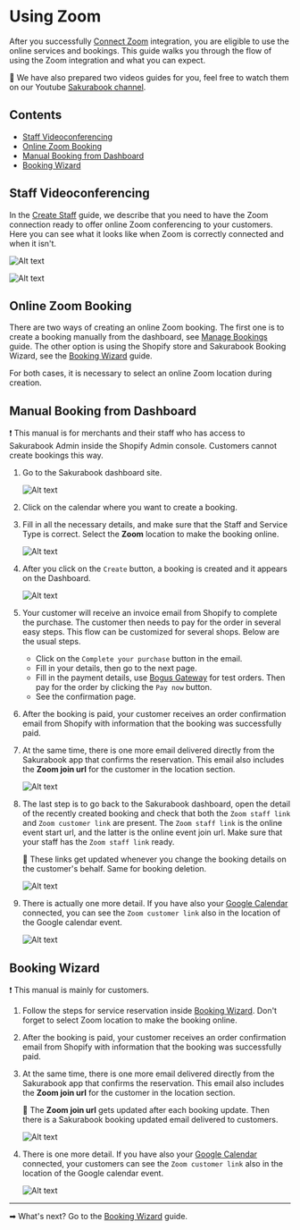 # Using Zoom

After you successfully [Connect Zoom](./connect-zoom.md) integration, you are eligible to use the online services and bookings. This guide walks you through the flow of using the Zoom integration and what you can expect.

📌 We have also prepared two videos guides for you, feel free to watch them on our Youtube [Sakurabook channel](https://www.youtube.com/channel/UCzs8kviSrLufN3ipRIeGc3Q/videos).

## Contents

- [Staff Videoconferencing](#staff-videoconferencing)
- [Online Zoom Booking](#online-zoom-booking)
- [Manual Booking from Dashboard](#manual-booking-from-dashboard)
- [Booking Wizard](#booking-wizard)

## Staff Videoconferencing

In the [Create Staff](./create-staff.md#videoconferencing) guide, we describe that you need to have the Zoom connection ready to offer online Zoom conferencing to your customers. Here you can see what it looks like when Zoom is correctly connected and when it isn't.

![Alt text](../img/Screenshot%202022-09-07%20at%2010.29.05.png?raw=true "Sakurabook Videoconferencing Zoom Connected")

![Alt text](../img/Screenshot%202022-08-30%20at%2013.28.16.png?raw=true "Sakurabook Videoconferencing Zoom Disconnected")

## Online Zoom Booking

There are two ways of creating an online Zoom booking. The first one is to create a booking manually from the dashboard, see [Manage Bookings](./manage-bookings.md) guide. The other option is using the Shopify store and Sakurabook Booking Wizard, see the [Booking Wizard](./booking-wizard.md) guide.

For both cases, it is necessary to select an online Zoom location during creation.

## Manual Booking from Dashboard

❗️ This manual is for merchants and their staff who has access to Sakurabook Admin inside the Shopify Admin console. Customers cannot create bookings this way.

1. Go to the Sakurabook dashboard site.

   ![Alt text](../img/Screenshot%202022-08-31%20at%200.59.53.png?raw=true "Sakurabook Booking Dashboard")

2. Click on the calendar where you want to create a booking.

3. Fill in all the necessary details, and make sure that the Staff and Service Type is correct. Select the **Zoom** location to make the booking online.

   ![Alt text](../img/Screenshot%202022-09-07%20at%2011.01.47.png?raw=true "Sakurabook Booking Create")

4. After you click on the `Create` button, a booking is created and it appears on the Dashboard.

   ![Alt text](../img/Screenshot%202022-08-31%20at%201.01.33.png?raw=true "Sakurabook Booking Created")

5. Your customer will receive an invoice email from Shopify to complete the purchase. The customer then needs to pay for the order in several easy steps. This flow can be customized for several shops. Below are the usual steps.

   - Click on the `Complete your purchase` button in the email.
   - Fill in your details, then go to the next page.
   - Fill in the payment details, use [Bogus Gateway](https://help.shopify.com/en/manual/checkout-settings/test-orders) for test orders. Then pay for the order by clicking the `Pay now` button.
   - See the confirmation page.

6. After the booking is paid, your customer receives an order confirmation email from Shopify with information that the booking was successfully paid.

7. At the same time, there is one more email delivered directly from the Sakurabook app that confirms the reservation. This email also includes the **Zoom join url** for the customer in the location section.

   ![Alt text](../img/Screenshot%202022-09-07%20at%2011.17.13.png?raw=true "Sakurabook Zoom Confirmation")

8. The last step is to go back to the Sakurabook dashboard, open the detail of the recently created booking and check that both the `Zoom staff link` and `Zoom customer link` are present. The `Zoom staff link` is the online event start url, and the latter is the online event join url. Make sure that your staff has the `Zoom staff link` ready.

   📌 These links get updated whenever you change the booking details on the customer's behalf. Same for booking deletion.

   ![Alt text](../img/Screenshot%202022-09-07%20at%2012.18.28.png?raw=true "Sakurabook Booking Detail Zoom")

9. There is actually one more detail. If you have also your [Google Calendar](./connect-google-calendar.md) connected, you can see the `Zoom customer link` also in the location of the Google calendar event.

   ![Alt text](../img/Screenshot%202022-09-07%20at%2011.23.33.png?raw=true "Sakurabook Google Calendar event with Zoom link")

## Booking Wizard

❗️ This manual is mainly for customers.

1. Follow the steps for service reservation inside [Booking Wizard](./booking-wizard.md#service-reservation). Don't forget to select Zoom location to make the booking online.

2. After the booking is paid, your customer receives an order confirmation email from Shopify with information that the booking was successfully paid.

3. At the same time, there is one more email delivered directly from the Sakurabook app that confirms the reservation. This email also includes the **Zoom join url** for the customer in the location section.

   📌 The **Zoom join url** gets updated after each booking update. Then there is a Sakurabook booking updated email delivered to customers.

   ![Alt text](../img/Screenshot%202022-09-07%20at%2011.17.13.png?raw=true "Sakurabook Zoom Confirmation")

4. There is one more detail. If you have also your [Google Calendar](./connect-google-calendar.md) connected, your customers can see the `Zoom customer link` also in the location of the Google calendar event.

   ![Alt text](../img/Screenshot%202022-09-07%20at%2011.23.33.png?raw=true "Sakurabook Google Calendar event with Zoom link")

---

➡ What's next? Go to the [Booking Wizard](./booking-wizard.md) guide.
